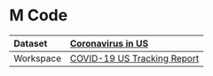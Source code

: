 



# M Code

|Dataset|[Coronavirus in US](./../Coronavirus-in-US.md)|
| :--- | :--- |
|Workspace|[COVID-19 US Tracking Report](../../Workspaces/COVID-19-US-Tracking-Report.md)|
